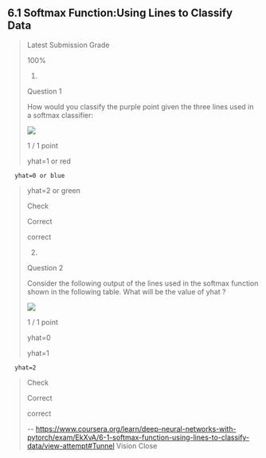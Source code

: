 ## 6.1 Softmax Function:Using Lines to Classify Data
> 
> Latest Submission Grade
> 
> 100%
> 
> 1.
> 
> Question 1
> 
> How would you classify the purple point given the three lines used in a softmax classifier:
> 
> ![](https://d3c33hcgiwev3.cloudfront.net/imageAssetProxy.v1/tBfFP9wDEemM4RJ8zQwjOA_8449e49f430d5b0a3fb8db103724647f_Screen-Shot-2019-09-20-at-7.58.47-PM.png?expiry=1598745600000&hmac=xmPf_dL-noZp9Bb1CBOSMJrVaW82KW2H2r8aba3wOVY)
> 
> 1 / 1 point
> 
>  yhat=1 or red 
> 

      yhat=0 or blue 
> 
>  yhat=2 or green 
> 
> Check
> 
> Correct
> 
> correct
> 
> 2.
> 
> Question 2
> 
> Consider the following output of the lines used in the softmax function shown in the following table. What will be the value of yhat ?
> 
> ![](https://d3c33hcgiwev3.cloudfront.net/imageAssetProxy.v1/yNXCPdwFEemHAgogVwzP7g_807787c440be6c302a90ebbe039fa13f_Screen-Shot-2019-09-20-at-8.18.34-PM.png?expiry=1598745600000&hmac=dQHUcmLYowpXiWr4uYKvzTtORJ7vBidYxwo9hblCiv4)
> 
> 1 / 1 point
> 
>  yhat=0 
> 
>  yhat=1 
> 

      yhat=2 
> 
> Check
> 
> Correct
> 
> correct
>
> -- https://www.coursera.org/learn/deep-neural-networks-with-pytorch/exam/EkXvA/6-1-softmax-function-using-lines-to-classify-data/view-attempt#Tunnel Vision Close

